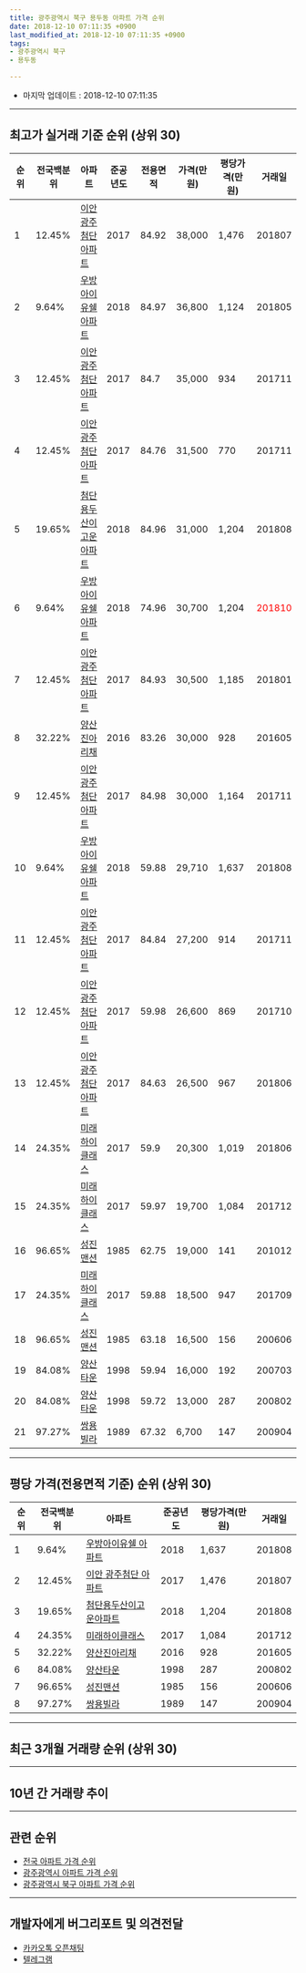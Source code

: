 ```yaml
---
title: 광주광역시 북구 용두동 아파트 가격 순위
date: 2018-12-10 07:11:35 +0900
last_modified_at: 2018-12-10 07:11:35 +0900
tags:
- 광주광역시 북구
- 용두동

---
```


* 마지막 업데이트 : 2018-12-10 07:11:35

---

## 최고가 실거래 기준 순위 (상위 30)


|순위|전국백분위|아파트|준공년도|전용면적|가격(만원)|평당가격(만원)|거래일|
|---|---|---|---|---|---|---|---|
|1|12.45%|[이안 광주첨단 아파트](https://search.naver.com/search.naver?query=%EA%B4%91%EC%A3%BC%EA%B4%91%EC%97%AD%EC%8B%9C+%EB%B6%81%EA%B5%AC+%EC%9A%A9%EB%91%90%EB%8F%99+%EC%9D%B4%EC%95%88+%EA%B4%91%EC%A3%BC%EC%B2%A8%EB%8B%A8+%EC%95%84%ED%8C%8C%ED%8A%B8)|2017|84.92|38,000|1,476|201807|
|2|9.64%|[우방아이유쉘 아파트](https://search.naver.com/search.naver?query=%EA%B4%91%EC%A3%BC%EA%B4%91%EC%97%AD%EC%8B%9C+%EB%B6%81%EA%B5%AC+%EC%9A%A9%EB%91%90%EB%8F%99+%EC%9A%B0%EB%B0%A9%EC%95%84%EC%9D%B4%EC%9C%A0%EC%89%98+%EC%95%84%ED%8C%8C%ED%8A%B8)|2018|84.97|36,800|1,124|201805|
|3|12.45%|[이안 광주첨단 아파트](https://search.naver.com/search.naver?query=%EA%B4%91%EC%A3%BC%EA%B4%91%EC%97%AD%EC%8B%9C+%EB%B6%81%EA%B5%AC+%EC%9A%A9%EB%91%90%EB%8F%99+%EC%9D%B4%EC%95%88+%EA%B4%91%EC%A3%BC%EC%B2%A8%EB%8B%A8+%EC%95%84%ED%8C%8C%ED%8A%B8)|2017|84.7|35,000|934|201711|
|4|12.45%|[이안 광주첨단 아파트](https://search.naver.com/search.naver?query=%EA%B4%91%EC%A3%BC%EA%B4%91%EC%97%AD%EC%8B%9C+%EB%B6%81%EA%B5%AC+%EC%9A%A9%EB%91%90%EB%8F%99+%EC%9D%B4%EC%95%88+%EA%B4%91%EC%A3%BC%EC%B2%A8%EB%8B%A8+%EC%95%84%ED%8C%8C%ED%8A%B8)|2017|84.76|31,500|770|201711|
|5|19.65%|[첨단용두산이고운아파트](https://search.naver.com/search.naver?query=%EA%B4%91%EC%A3%BC%EA%B4%91%EC%97%AD%EC%8B%9C+%EB%B6%81%EA%B5%AC+%EC%9A%A9%EB%91%90%EB%8F%99+%EC%B2%A8%EB%8B%A8%EC%9A%A9%EB%91%90%EC%82%B0%EC%9D%B4%EA%B3%A0%EC%9A%B4%EC%95%84%ED%8C%8C%ED%8A%B8)|2018|84.96|31,000|1,204|201808|
|6|9.64%|[우방아이유쉘 아파트](https://search.naver.com/search.naver?query=%EA%B4%91%EC%A3%BC%EA%B4%91%EC%97%AD%EC%8B%9C+%EB%B6%81%EA%B5%AC+%EC%9A%A9%EB%91%90%EB%8F%99+%EC%9A%B0%EB%B0%A9%EC%95%84%EC%9D%B4%EC%9C%A0%EC%89%98+%EC%95%84%ED%8C%8C%ED%8A%B8)|2018|74.96|30,700|1,204|<span style="color:red">201810</span>|
|7|12.45%|[이안 광주첨단 아파트](https://search.naver.com/search.naver?query=%EA%B4%91%EC%A3%BC%EA%B4%91%EC%97%AD%EC%8B%9C+%EB%B6%81%EA%B5%AC+%EC%9A%A9%EB%91%90%EB%8F%99+%EC%9D%B4%EC%95%88+%EA%B4%91%EC%A3%BC%EC%B2%A8%EB%8B%A8+%EC%95%84%ED%8C%8C%ED%8A%B8)|2017|84.93|30,500|1,185|201801|
|8|32.22%|[양산진아리채](https://search.naver.com/search.naver?query=%EA%B4%91%EC%A3%BC%EA%B4%91%EC%97%AD%EC%8B%9C+%EB%B6%81%EA%B5%AC+%EC%9A%A9%EB%91%90%EB%8F%99+%EC%96%91%EC%82%B0%EC%A7%84%EC%95%84%EB%A6%AC%EC%B1%84)|2016|83.26|30,000|928|201605|
|9|12.45%|[이안 광주첨단 아파트](https://search.naver.com/search.naver?query=%EA%B4%91%EC%A3%BC%EA%B4%91%EC%97%AD%EC%8B%9C+%EB%B6%81%EA%B5%AC+%EC%9A%A9%EB%91%90%EB%8F%99+%EC%9D%B4%EC%95%88+%EA%B4%91%EC%A3%BC%EC%B2%A8%EB%8B%A8+%EC%95%84%ED%8C%8C%ED%8A%B8)|2017|84.98|30,000|1,164|201711|
|10|9.64%|[우방아이유쉘 아파트](https://search.naver.com/search.naver?query=%EA%B4%91%EC%A3%BC%EA%B4%91%EC%97%AD%EC%8B%9C+%EB%B6%81%EA%B5%AC+%EC%9A%A9%EB%91%90%EB%8F%99+%EC%9A%B0%EB%B0%A9%EC%95%84%EC%9D%B4%EC%9C%A0%EC%89%98+%EC%95%84%ED%8C%8C%ED%8A%B8)|2018|59.88|29,710|1,637|201808|
|11|12.45%|[이안 광주첨단 아파트](https://search.naver.com/search.naver?query=%EA%B4%91%EC%A3%BC%EA%B4%91%EC%97%AD%EC%8B%9C+%EB%B6%81%EA%B5%AC+%EC%9A%A9%EB%91%90%EB%8F%99+%EC%9D%B4%EC%95%88+%EA%B4%91%EC%A3%BC%EC%B2%A8%EB%8B%A8+%EC%95%84%ED%8C%8C%ED%8A%B8)|2017|84.84|27,200|914|201711|
|12|12.45%|[이안 광주첨단 아파트](https://search.naver.com/search.naver?query=%EA%B4%91%EC%A3%BC%EA%B4%91%EC%97%AD%EC%8B%9C+%EB%B6%81%EA%B5%AC+%EC%9A%A9%EB%91%90%EB%8F%99+%EC%9D%B4%EC%95%88+%EA%B4%91%EC%A3%BC%EC%B2%A8%EB%8B%A8+%EC%95%84%ED%8C%8C%ED%8A%B8)|2017|59.98|26,600|869|201710|
|13|12.45%|[이안 광주첨단 아파트](https://search.naver.com/search.naver?query=%EA%B4%91%EC%A3%BC%EA%B4%91%EC%97%AD%EC%8B%9C+%EB%B6%81%EA%B5%AC+%EC%9A%A9%EB%91%90%EB%8F%99+%EC%9D%B4%EC%95%88+%EA%B4%91%EC%A3%BC%EC%B2%A8%EB%8B%A8+%EC%95%84%ED%8C%8C%ED%8A%B8)|2017|84.63|26,500|967|201806|
|14|24.35%|[미래하이클래스](https://search.naver.com/search.naver?query=%EA%B4%91%EC%A3%BC%EA%B4%91%EC%97%AD%EC%8B%9C+%EB%B6%81%EA%B5%AC+%EC%9A%A9%EB%91%90%EB%8F%99+%EB%AF%B8%EB%9E%98%ED%95%98%EC%9D%B4%ED%81%B4%EB%9E%98%EC%8A%A4)|2017|59.9|20,300|1,019|201806|
|15|24.35%|[미래하이클래스](https://search.naver.com/search.naver?query=%EA%B4%91%EC%A3%BC%EA%B4%91%EC%97%AD%EC%8B%9C+%EB%B6%81%EA%B5%AC+%EC%9A%A9%EB%91%90%EB%8F%99+%EB%AF%B8%EB%9E%98%ED%95%98%EC%9D%B4%ED%81%B4%EB%9E%98%EC%8A%A4)|2017|59.97|19,700|1,084|201712|
|16|96.65%|[성진맨션](https://search.naver.com/search.naver?query=%EA%B4%91%EC%A3%BC%EA%B4%91%EC%97%AD%EC%8B%9C+%EB%B6%81%EA%B5%AC+%EC%9A%A9%EB%91%90%EB%8F%99+%EC%84%B1%EC%A7%84%EB%A7%A8%EC%85%98)|1985|62.75|19,000|141|201012|
|17|24.35%|[미래하이클래스](https://search.naver.com/search.naver?query=%EA%B4%91%EC%A3%BC%EA%B4%91%EC%97%AD%EC%8B%9C+%EB%B6%81%EA%B5%AC+%EC%9A%A9%EB%91%90%EB%8F%99+%EB%AF%B8%EB%9E%98%ED%95%98%EC%9D%B4%ED%81%B4%EB%9E%98%EC%8A%A4)|2017|59.88|18,500|947|201709|
|18|96.65%|[성진맨션](https://search.naver.com/search.naver?query=%EA%B4%91%EC%A3%BC%EA%B4%91%EC%97%AD%EC%8B%9C+%EB%B6%81%EA%B5%AC+%EC%9A%A9%EB%91%90%EB%8F%99+%EC%84%B1%EC%A7%84%EB%A7%A8%EC%85%98)|1985|63.18|16,500|156|200606|
|19|84.08%|[양산타운](https://search.naver.com/search.naver?query=%EA%B4%91%EC%A3%BC%EA%B4%91%EC%97%AD%EC%8B%9C+%EB%B6%81%EA%B5%AC+%EC%9A%A9%EB%91%90%EB%8F%99+%EC%96%91%EC%82%B0%ED%83%80%EC%9A%B4)|1998|59.94|16,000|192|200703|
|20|84.08%|[양산타운](https://search.naver.com/search.naver?query=%EA%B4%91%EC%A3%BC%EA%B4%91%EC%97%AD%EC%8B%9C+%EB%B6%81%EA%B5%AC+%EC%9A%A9%EB%91%90%EB%8F%99+%EC%96%91%EC%82%B0%ED%83%80%EC%9A%B4)|1998|59.72|13,000|287|200802|
|21|97.27%|[쌍용빌라](https://search.naver.com/search.naver?query=%EA%B4%91%EC%A3%BC%EA%B4%91%EC%97%AD%EC%8B%9C+%EB%B6%81%EA%B5%AC+%EC%9A%A9%EB%91%90%EB%8F%99+%EC%8C%8D%EC%9A%A9%EB%B9%8C%EB%9D%BC)|1989|67.32|6,700|147|200904|


---

## 평당 가격(전용면적 기준) 순위 (상위 30)


|순위|전국백분위|아파트|준공년도|평당가격(만원)|거래일|
|---|---|---|---|---|---|
|1|9.64%|[우방아이유쉘 아파트](https://search.naver.com/search.naver?query=%EA%B4%91%EC%A3%BC%EA%B4%91%EC%97%AD%EC%8B%9C+%EB%B6%81%EA%B5%AC+%EC%9A%A9%EB%91%90%EB%8F%99+%EC%9A%B0%EB%B0%A9%EC%95%84%EC%9D%B4%EC%9C%A0%EC%89%98+%EC%95%84%ED%8C%8C%ED%8A%B8)|2018|1,637|201808|
|2|12.45%|[이안 광주첨단 아파트](https://search.naver.com/search.naver?query=%EA%B4%91%EC%A3%BC%EA%B4%91%EC%97%AD%EC%8B%9C+%EB%B6%81%EA%B5%AC+%EC%9A%A9%EB%91%90%EB%8F%99+%EC%9D%B4%EC%95%88+%EA%B4%91%EC%A3%BC%EC%B2%A8%EB%8B%A8+%EC%95%84%ED%8C%8C%ED%8A%B8)|2017|1,476|201807|
|3|19.65%|[첨단용두산이고운아파트](https://search.naver.com/search.naver?query=%EA%B4%91%EC%A3%BC%EA%B4%91%EC%97%AD%EC%8B%9C+%EB%B6%81%EA%B5%AC+%EC%9A%A9%EB%91%90%EB%8F%99+%EC%B2%A8%EB%8B%A8%EC%9A%A9%EB%91%90%EC%82%B0%EC%9D%B4%EA%B3%A0%EC%9A%B4%EC%95%84%ED%8C%8C%ED%8A%B8)|2018|1,204|201808|
|4|24.35%|[미래하이클래스](https://search.naver.com/search.naver?query=%EA%B4%91%EC%A3%BC%EA%B4%91%EC%97%AD%EC%8B%9C+%EB%B6%81%EA%B5%AC+%EC%9A%A9%EB%91%90%EB%8F%99+%EB%AF%B8%EB%9E%98%ED%95%98%EC%9D%B4%ED%81%B4%EB%9E%98%EC%8A%A4)|2017|1,084|201712|
|5|32.22%|[양산진아리채](https://search.naver.com/search.naver?query=%EA%B4%91%EC%A3%BC%EA%B4%91%EC%97%AD%EC%8B%9C+%EB%B6%81%EA%B5%AC+%EC%9A%A9%EB%91%90%EB%8F%99+%EC%96%91%EC%82%B0%EC%A7%84%EC%95%84%EB%A6%AC%EC%B1%84)|2016|928|201605|
|6|84.08%|[양산타운](https://search.naver.com/search.naver?query=%EA%B4%91%EC%A3%BC%EA%B4%91%EC%97%AD%EC%8B%9C+%EB%B6%81%EA%B5%AC+%EC%9A%A9%EB%91%90%EB%8F%99+%EC%96%91%EC%82%B0%ED%83%80%EC%9A%B4)|1998|287|200802|
|7|96.65%|[성진맨션](https://search.naver.com/search.naver?query=%EA%B4%91%EC%A3%BC%EA%B4%91%EC%97%AD%EC%8B%9C+%EB%B6%81%EA%B5%AC+%EC%9A%A9%EB%91%90%EB%8F%99+%EC%84%B1%EC%A7%84%EB%A7%A8%EC%85%98)|1985|156|200606|
|8|97.27%|[쌍용빌라](https://search.naver.com/search.naver?query=%EA%B4%91%EC%A3%BC%EA%B4%91%EC%97%AD%EC%8B%9C+%EB%B6%81%EA%B5%AC+%EC%9A%A9%EB%91%90%EB%8F%99+%EC%8C%8D%EC%9A%A9%EB%B9%8C%EB%9D%BC)|1989|147|200904|


---

## 최근 3개월 거래량 순위 (상위 30)


<div style="width:100%;">
    <canvas id="deal_count_ranking" height="250"></canvas>
</div>


<script>
new Chart(document.getElementById("deal_count_ranking"), {
    type: 'horizontalBar',
    data: {
        labels: ['양산타운', '양산진아리채', '이안 광주첨단 아파트', '우방아이유쉘 아파트'],
        datasets: [{
            label: '실거래 수',
            data: [12, 8, 3, 2],
            borderColor: "rgba(255, 0, 128, 1)",
            backgroundColor: "rgba(255, 0, 128, 0.5)",
            fill: false,
        }]
    },
    options: {
        responsive: true,
        title: {
            display: true,
            text: '최근 3개월 거래량 순위'
        },
        tooltips: {
            mode: 'index',
            intersect: false,
            callbacks: {
                title: function(tooltipItems, data) {
                    return "실거래 수:";
                },
                label: function(tooltipItem, data) {
                    return data.labels[tooltipItem.index] + ": " + tooltipItem.xLabel;
                }
            }
        },
        hover: {
            mode: 'nearest',
            intersect: true
        },
        scales: {
            xAxes: [{
                display: true,
                scaleLabel: {
                    display: true,
                    labelString: '실거래 수'
                },
                ticks: {
                    suggestedMin: 0,
                }
            }],
            yAxes: [{
                display: true,
                ticks: {
                    autoSkip: false,
                    callback: function(value, index, values) {
                        if (value.length > 15)
                            return value.substr(0, 13) + "...";
                        else
                            return value;
                    }
                },
                scaleLabel: {
                    display: false,
                }
            }]
        }
    }
});

</script>


---

## 10년 간 거래량 추이


<div style="width:100%;">
    <canvas id="deal_progress" height="250"></canvas>
</div>

<script>
new Chart(document.getElementById("deal_progress"), {
    type: 'line',
    data: {
        labels: ['200812','200901','200902','200903','200904','200905','200906','200907','200908','200909','200910','200911','200912','201001','201002','201003','201004','201005','201006','201007','201008','201009','201010','201011','201012','201101','201102','201103','201104','201105','201106','201107','201108','201109','201110','201111','201112','201201','201202','201203','201204','201205','201206','201207','201208','201209','201210','201211','201212','201301','201302','201303','201304','201305','201306','201307','201308','201309','201310','201311','201312','201401','201402','201403','201404','201405','201406','201407','201408','201409','201410','201411','201412','201501','201502','201503','201504','201505','201506','201507','201508','201509','201510','201511','201512','201601','201602','201603','201604','201605','201606','201607','201608','201609','201610','201611','201612','201701','201702','201703','201704','201705','201706','201707','201708','201709','201710','201711','201712','201801','201802','201803','201804','201805','201806','201807','201808','201809','201810','201811','201812'],
        datasets: [{
            label: '실거래 수',
            pointRadius: 1,
            data: [3, 5, 6, 4, 4, 5, 6, 2, 11, 3, 8, 7, 3, 8, 5, 4, 5, 6, 4, 5, 5, 2, 4, 6, 4, 5, 6, 14, 9, 6, 1, 6, 5, 8, 4, 7, 7, 2, 3, 8, 5, 2, 3, 4, 6, 8, 8, 7, 2, 6, 2, 7, 5, 8, 7, 6, 1, 6, 7, 11, 3, 12, 2, 8, 9, 7, 5, 7, 5, 2, 6, 4, 4, 6, 6, 9, 7, 4, 7, 6, 4, 5, 5, 7, 3, 4, 6, 7, 7, 6, 4, 5, 8, 5, 6, 2, 6, 2, 8, 4, 2, 3, 4, 4, 6, 12, 20, 57, 33, 21, 21, 14, 7, 16, 5, 8, 10, 9, 14, 11, 0],
            borderColor: "rgba(255, 201, 14, 1)",
            backgroundColor: "rgba(255, 201, 14, 0.5)",
            fill: true,
        }]
    },
    options: {
        responsive: true,
        title: {
            display: true,
            text: '10년간 거래량 추이'
        },
        tooltips: {
            mode: 'index',
            intersect: false,
        },
        hover: {
            mode: 'nearest',
            intersect: true
        },
        scales: {
            xAxes: [{
                display: true,
                scaleLabel: {
                    display: true,
                    labelString: '년/월'
                }
            }],
            yAxes: [{
                display: true,
                ticks: {
                    suggestedMin: 0,
                },
                scaleLabel: {
                    display: true,
                    labelString: '실거래 수'
                }
            }]
        }
    }
});

</script>


---

## 관련 순위

- [전국 아파트 가격 순위](https://inasie.github.io/apt-ranking/전국)
- [광주광역시 아파트 가격 순위](https://inasie.github.io/apt-ranking/광주광역시)
- [광주광역시 북구 아파트 가격 순위](https://inasie.github.io/apt-ranking/광주광역시-북구)


---

## 개발자에게 버그리포트 및 의견전달

- [카카오톡 오픈채팅](https://open.kakao.com/o/gLJUAP4)
- [텔레그램](https://t.me/inasie)

